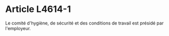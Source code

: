 # Article L4614-1

Le comité d'hygiène, de sécurité et des conditions de travail est présidé par l'employeur.